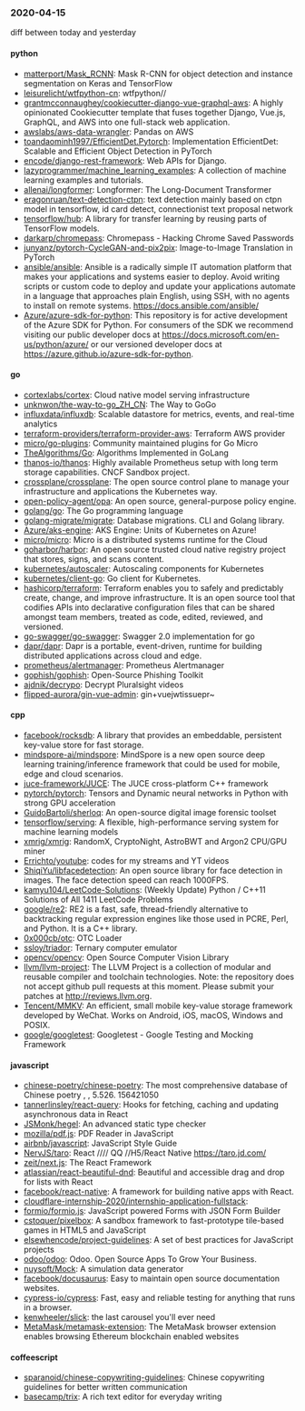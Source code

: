 ### 2020-04-15
diff between today and yesterday

#### python
* [matterport/Mask_RCNN](https://github.com/matterport/Mask_RCNN): Mask R-CNN for object detection and instance segmentation on Keras and TensorFlow
* [leisurelicht/wtfpython-cn](https://github.com/leisurelicht/wtfpython-cn): wtfpython// 
* [grantmcconnaughey/cookiecutter-django-vue-graphql-aws](https://github.com/grantmcconnaughey/cookiecutter-django-vue-graphql-aws): A highly opinionated Cookiecutter template that fuses together Django, Vue.js, GraphQL, and AWS into one full-stack web application.
* [awslabs/aws-data-wrangler](https://github.com/awslabs/aws-data-wrangler): Pandas on AWS
* [toandaominh1997/EfficientDet.Pytorch](https://github.com/toandaominh1997/EfficientDet.Pytorch): Implementation EfficientDet: Scalable and Efficient Object Detection in PyTorch
* [encode/django-rest-framework](https://github.com/encode/django-rest-framework): Web APIs for Django. 
* [lazyprogrammer/machine_learning_examples](https://github.com/lazyprogrammer/machine_learning_examples): A collection of machine learning examples and tutorials.
* [allenai/longformer](https://github.com/allenai/longformer): Longformer: The Long-Document Transformer
* [eragonruan/text-detection-ctpn](https://github.com/eragonruan/text-detection-ctpn): text detection mainly based on ctpn model in tensorflow, id card detect, connectionist text proposal network
* [tensorflow/hub](https://github.com/tensorflow/hub): A library for transfer learning by reusing parts of TensorFlow models.
* [darkarp/chromepass](https://github.com/darkarp/chromepass): Chromepass - Hacking Chrome Saved Passwords
* [junyanz/pytorch-CycleGAN-and-pix2pix](https://github.com/junyanz/pytorch-CycleGAN-and-pix2pix): Image-to-Image Translation in PyTorch
* [ansible/ansible](https://github.com/ansible/ansible): Ansible is a radically simple IT automation platform that makes your applications and systems easier to deploy. Avoid writing scripts or custom code to deploy and update your applications  automate in a language that approaches plain English, using SSH, with no agents to install on remote systems. https://docs.ansible.com/ansible/
* [Azure/azure-sdk-for-python](https://github.com/Azure/azure-sdk-for-python): This repository is for active development of the Azure SDK for Python. For consumers of the SDK we recommend visiting our public developer docs at https://docs.microsoft.com/en-us/python/azure/ or our versioned developer docs at https://azure.github.io/azure-sdk-for-python.

#### go
* [cortexlabs/cortex](https://github.com/cortexlabs/cortex): Cloud native model serving infrastructure
* [unknwon/the-way-to-go_ZH_CN](https://github.com/unknwon/the-way-to-go_ZH_CN): The Way to GoGo 
* [influxdata/influxdb](https://github.com/influxdata/influxdb): Scalable datastore for metrics, events, and real-time analytics
* [terraform-providers/terraform-provider-aws](https://github.com/terraform-providers/terraform-provider-aws): Terraform AWS provider
* [micro/go-plugins](https://github.com/micro/go-plugins): Community maintained plugins for Go Micro
* [TheAlgorithms/Go](https://github.com/TheAlgorithms/Go): Algorithms Implemented in GoLang
* [thanos-io/thanos](https://github.com/thanos-io/thanos): Highly available Prometheus setup with long term storage capabilities. CNCF Sandbox project.
* [crossplane/crossplane](https://github.com/crossplane/crossplane): The open source control plane to manage your infrastructure and applications the Kubernetes way.
* [open-policy-agent/opa](https://github.com/open-policy-agent/opa): An open source, general-purpose policy engine.
* [golang/go](https://github.com/golang/go): The Go programming language
* [golang-migrate/migrate](https://github.com/golang-migrate/migrate): Database migrations. CLI and Golang library.
* [Azure/aks-engine](https://github.com/Azure/aks-engine): AKS Engine: Units of Kubernetes on Azure!
* [micro/micro](https://github.com/micro/micro): Micro is a distributed systems runtime for the Cloud
* [goharbor/harbor](https://github.com/goharbor/harbor): An open source trusted cloud native registry project that stores, signs, and scans content.
* [kubernetes/autoscaler](https://github.com/kubernetes/autoscaler): Autoscaling components for Kubernetes
* [kubernetes/client-go](https://github.com/kubernetes/client-go): Go client for Kubernetes.
* [hashicorp/terraform](https://github.com/hashicorp/terraform): Terraform enables you to safely and predictably create, change, and improve infrastructure. It is an open source tool that codifies APIs into declarative configuration files that can be shared amongst team members, treated as code, edited, reviewed, and versioned.
* [go-swagger/go-swagger](https://github.com/go-swagger/go-swagger): Swagger 2.0 implementation for go
* [dapr/dapr](https://github.com/dapr/dapr): Dapr is a portable, event-driven, runtime for building distributed applications across cloud and edge.
* [prometheus/alertmanager](https://github.com/prometheus/alertmanager): Prometheus Alertmanager
* [gophish/gophish](https://github.com/gophish/gophish): Open-Source Phishing Toolkit
* [ajdnik/decrypo](https://github.com/ajdnik/decrypo): Decrypt Pluralsight videos
* [flipped-aurora/gin-vue-admin](https://github.com/flipped-aurora/gin-vue-admin): gin+vuejwtissuepr~

#### cpp
* [facebook/rocksdb](https://github.com/facebook/rocksdb): A library that provides an embeddable, persistent key-value store for fast storage.
* [mindspore-ai/mindspore](https://github.com/mindspore-ai/mindspore): MindSpore is a new open source deep learning training/inference framework that could be used for mobile, edge and cloud scenarios.
* [juce-framework/JUCE](https://github.com/juce-framework/JUCE): The JUCE cross-platform C++ framework
* [pytorch/pytorch](https://github.com/pytorch/pytorch): Tensors and Dynamic neural networks in Python with strong GPU acceleration
* [GuidoBartoli/sherloq](https://github.com/GuidoBartoli/sherloq): An open-source digital image forensic toolset
* [tensorflow/serving](https://github.com/tensorflow/serving): A flexible, high-performance serving system for machine learning models
* [xmrig/xmrig](https://github.com/xmrig/xmrig): RandomX, CryptoNight, AstroBWT and Argon2 CPU/GPU miner
* [Errichto/youtube](https://github.com/Errichto/youtube): codes for my streams and YT videos
* [ShiqiYu/libfacedetection](https://github.com/ShiqiYu/libfacedetection): An open source library for face detection in images. The face detection speed can reach 1000FPS.
* [kamyu104/LeetCode-Solutions](https://github.com/kamyu104/LeetCode-Solutions): (Weekly Update) Python / C++11 Solutions of All 1411 LeetCode Problems
* [google/re2](https://github.com/google/re2): RE2 is a fast, safe, thread-friendly alternative to backtracking regular expression engines like those used in PCRE, Perl, and Python. It is a C++ library.
* [0x000cb/otc](https://github.com/0x000cb/otc):  OTC Loader
* [ssloy/triador](https://github.com/ssloy/triador): Ternary computer emulator
* [opencv/opencv](https://github.com/opencv/opencv): Open Source Computer Vision Library
* [llvm/llvm-project](https://github.com/llvm/llvm-project): The LLVM Project is a collection of modular and reusable compiler and toolchain technologies. Note: the repository does not accept github pull requests at this moment. Please submit your patches at http://reviews.llvm.org.
* [Tencent/MMKV](https://github.com/Tencent/MMKV): An efficient, small mobile key-value storage framework developed by WeChat. Works on Android, iOS, macOS, Windows and POSIX.
* [google/googletest](https://github.com/google/googletest): Googletest - Google Testing and Mocking Framework

#### javascript
* [chinese-poetry/chinese-poetry](https://github.com/chinese-poetry/chinese-poetry): The most comprehensive database of Chinese poetry , , 5.526. 156421050
* [tannerlinsley/react-query](https://github.com/tannerlinsley/react-query):  Hooks for fetching, caching and updating asynchronous data in React
* [JSMonk/hegel](https://github.com/JSMonk/hegel): An advanced static type checker
* [mozilla/pdf.js](https://github.com/mozilla/pdf.js): PDF Reader in JavaScript
* [airbnb/javascript](https://github.com/airbnb/javascript): JavaScript Style Guide
* [NervJS/taro](https://github.com/NervJS/taro):  React //// QQ //H5/React Native  https://taro.jd.com/
* [zeit/next.js](https://github.com/zeit/next.js): The React Framework
* [atlassian/react-beautiful-dnd](https://github.com/atlassian/react-beautiful-dnd): Beautiful and accessible drag and drop for lists with React
* [facebook/react-native](https://github.com/facebook/react-native): A framework for building native apps with React.
* [cloudflare-internship-2020/internship-application-fullstack](https://github.com/cloudflare-internship-2020/internship-application-fullstack): 
* [formio/formio.js](https://github.com/formio/formio.js): JavaScript powered Forms with JSON Form Builder
* [cstoquer/pixelbox](https://github.com/cstoquer/pixelbox): A sandbox framework to fast-prototype tile-based games in HTML5 and JavaScript
* [elsewhencode/project-guidelines](https://github.com/elsewhencode/project-guidelines): A set of best practices for JavaScript projects
* [odoo/odoo](https://github.com/odoo/odoo): Odoo. Open Source Apps To Grow Your Business.
* [nuysoft/Mock](https://github.com/nuysoft/Mock): A simulation data generator
* [facebook/docusaurus](https://github.com/facebook/docusaurus): Easy to maintain open source documentation websites.
* [cypress-io/cypress](https://github.com/cypress-io/cypress): Fast, easy and reliable testing for anything that runs in a browser.
* [kenwheeler/slick](https://github.com/kenwheeler/slick): the last carousel you'll ever need
* [MetaMask/metamask-extension](https://github.com/MetaMask/metamask-extension):   The MetaMask browser extension enables browsing Ethereum blockchain enabled websites

#### coffeescript
* [sparanoid/chinese-copywriting-guidelines](https://github.com/sparanoid/chinese-copywriting-guidelines): Chinese copywriting guidelines for better written communication
* [basecamp/trix](https://github.com/basecamp/trix): A rich text editor for everyday writing
